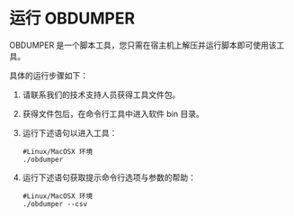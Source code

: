 运行 OBDUMPER 
================================

OBDUMPER 是一个脚本工具，您只需在宿主机上解压并运行脚本即可使用该工具。

具体的运行步骤如下：

1. 请联系我们的技术支持人员获得工具文件包。

   

2. 获得文件包后，在命令行工具中进入软件 bin 目录。

   

3. 运行下述语句以进入工具：

   ```unknow
   #Linux/MacOSX 环境 
   ./obdumper
   ```

   

4. 运行下述语句获取提示命令行选项与参数的帮助：

   ```unknow
   #Linux/MacOSX 环境 
   ./obdumper --csv
   ```

   



